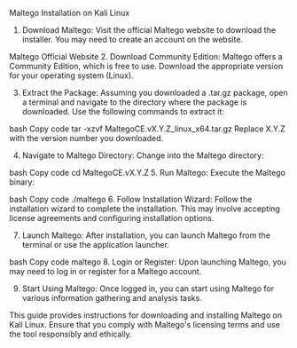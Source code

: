 Maltego Installation on Kali Linux
1. Download Maltego:
Visit the official Maltego website to download the installer. You may need to create an account on the website.

Maltego Official Website
2. Download Community Edition:
Maltego offers a Community Edition, which is free to use. Download the appropriate version for your operating system (Linux).

3. Extract the Package:
Assuming you downloaded a .tar.gz package, open a terminal and navigate to the directory where the package is downloaded. Use the following commands to extract it:

bash
Copy code
tar -xzvf MaltegoCE.vX.Y.Z_linux_x64.tar.gz
Replace X.Y.Z with the version number you downloaded.

4. Navigate to Maltego Directory:
Change into the Maltego directory:

bash
Copy code
cd MaltegoCE.vX.Y.Z
5. Run Maltego:
Execute the Maltego binary:

bash
Copy code
./maltego
6. Follow Installation Wizard:
Follow the installation wizard to complete the installation. This may involve accepting license agreements and configuring installation options.

7. Launch Maltego:
After installation, you can launch Maltego from the terminal or use the application launcher.

bash
Copy code
maltego
8. Login or Register:
Upon launching Maltego, you may need to log in or register for a Maltego account.

9. Start Using Maltego:
Once logged in, you can start using Maltego for various information gathering and analysis tasks.

This guide provides instructions for downloading and installing Maltego on Kali Linux. Ensure that you comply with Maltego's licensing terms and use the tool responsibly and ethically.





